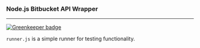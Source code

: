 ### Node.js Bitbucket API Wrapper
---

[![Greenkeeper badge](https://badges.greenkeeper.io/push-to-prod/Utils.svg)](https://greenkeeper.io/)

`runner.js` is a simple runner for testing functionality.
